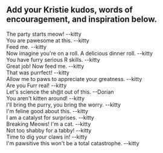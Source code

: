 ## Add your Kristie kudos, words of encouragement, and inspiration below.


The party starts meow! --kitty  
You are pawesome at this. --kitty  
Feed me. --kitty  
Now imagine you're on a roll. A delicious dinner roll. --kitty  
You have furry serious R skills. --kitty  
Great job! Now feed me. --kitty  
That was purrfect! --kitty  
Allow me to paws to appreciate your greatness. --kitty         
Are you Furr real! --kitty  
Let's science the sh@t out of this. --Dorian  
You aren't kitten around! --kitty  
I'll bring the purry, you bring the worry. --kitty  
I'm feline good about this. --kitty  
I am a catalyst for surprises. --kitty  
Breaking Meows! I'm a cat. --kitty  
Not too shabby for a tabby! --kitty  
Time to dig your claws in! --kitty  
I'm pawsitive this won't be a total catastrophe. --kitty  
